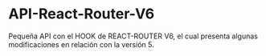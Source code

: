 # API-React-Router-V6
Pequeña API con el HOOK de REACT-ROUTER V6, el cual presenta algunas modificaciones en relación con la versión 5.
